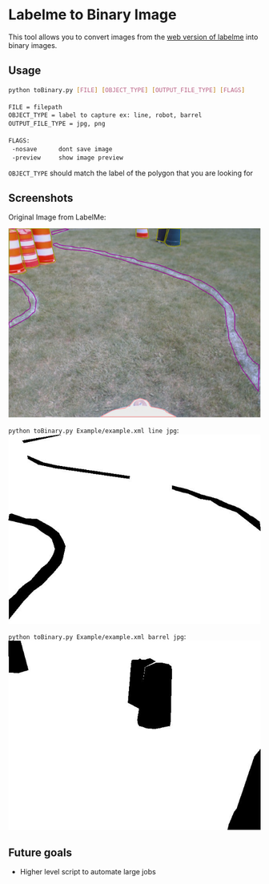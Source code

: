 # Labelme to Binary Image

This tool allows you to convert images from the [web version of labelme](http://labelme.csail.mit.edu/) into binary images.

## Usage

```bash
python toBinary.py [FILE] [OBJECT_TYPE] [OUTPUT_FILE_TYPE] [FLAGS]

FILE = filepath
OBJECT_TYPE = label to capture ex: line, robot, barrel
OUTPUT_FILE_TYPE = jpg, png

FLAGS:
 -nosave      dont save image
 -preview     show image preview
```

`OBJECT_TYPE` should match the label of the polygon that you are looking for

## Screenshots
Original Image from LabelMe:

![Original Image](Example/example.jpg)

`python toBinary.py Example/example.xml line jpg`:
![Original Image](Example/example-line.jpg)

`python toBinary.py Example/example.xml barrel jpg`:
![Original Image](Example/example-barrel.jpg)

## Future goals
- Higher level script to automate large jobs
